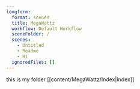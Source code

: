 ```yaml
---
longform:
  format: scenes
  title: MegaWattz
  workflow: Default Workflow
  sceneFolder: /
  scenes:
    - Untitled
    - Readme
    - Hi
  ignoredFiles: []
---
```

this is my folder [[content/MegaWattz/Index|Index]]
